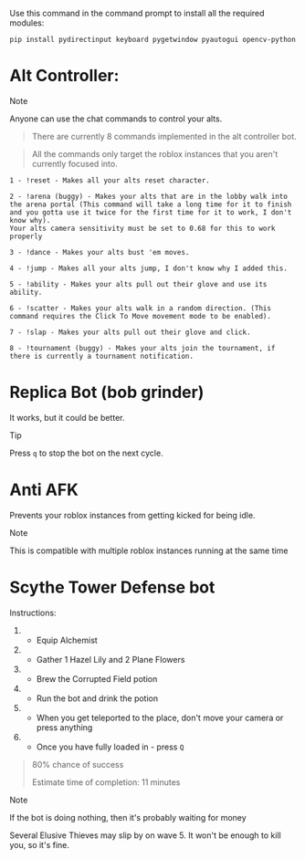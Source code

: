 Use this command in the command prompt to install all the required modules:

```pip install pydirectinput keyboard pygetwindow pyautogui opencv-python```

# Alt Controller:
> [!NOTE]
> Anyone can use the chat commands to control your alts.

> There are currently 8 commands implemented in the alt controller bot.

> All the commands only target the roblox instances that you aren't currently focused into.
```
1 - !reset - Makes all your alts reset character.

2 - !arena (buggy) - Makes your alts that are in the lobby walk into the arena portal (This command will take a long time for it to finish and you gotta use it twice for the first time for it to work, I don't know why).
Your alts camera sensitivity must be set to 0.68 for this to work properly

3 - !dance - Makes your alts bust 'em moves.

4 - !jump - Makes all your alts jump, I don't know why I added this.

5 - !ability - Makes your alts pull out their glove and use its ability.

6 - !scatter - Makes your alts walk in a random direction. (This command requires the Click To Move movement mode to be enabled).

7 - !slap - Makes your alts pull out their glove and click.

8 - !tournament (buggy) - Makes your alts join the tournament, if there is currently a tournament notification.
```


# Replica Bot (bob grinder)
It works, but it could be better.

> [!TIP]
> Press ```q``` to stop the bot on the next cycle.

# Anti AFK
Prevents your roblox instances from getting kicked for being idle.
> [!NOTE]
> This is compatible with multiple roblox instances running at the same time


# Scythe Tower Defense bot
Instructions:
1) - Equip Alchemist
2) - Gather 1 Hazel Lily and 2 Plane Flowers
3) - Brew the Corrupted Field potion
4) - Run the bot and drink the potion
5) - When you get teleported to the place, don't move your camera or press anything
6) - Once you have fully loaded in - press `Q`
  
> 80% chance of success
> 
> Estimate time of completion: 11 minutes

> [!NOTE]
> If the bot is doing nothing, then it's probably waiting for money
> 
> Several Elusive Thieves may slip by on wave 5. It won't be enough to kill you, so it's fine.
